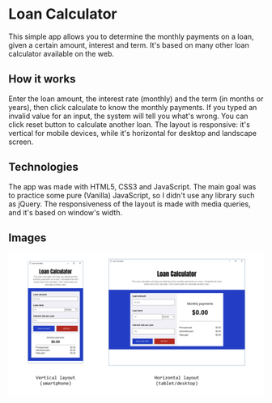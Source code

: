 # Loan Calculator
This simple app allows you to determine the monthly payments on a loan, given a certain amount, interest and term. It's based on many other loan calculator available on the web.

## How it works
Enter the loan amount, the interest rate (monthly) and the term (in months or years), then click calculate to know the monthly payments. If you typed an invalid value for an input, the system will tell you what's wrong. You can click reset button to calculate another loan. The layout is responsive: it's vertical for mobile devices, while it's horizontal for desktop and landscape screen.

## Technologies
The app was made with HTML5, CSS3 and JavaScript. The main goal was to practice some pure (Vanilla) JavaScript, so I didn't use any library such as jQuery. The responsiveness of the layout is made with media queries, and it's based on window's width.

## Images
![image](res/layout.png "Vertical and horizontal layout")

